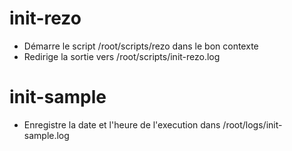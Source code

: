 # init-rezo

- Démarre le script /root/scripts/rezo dans le bon contexte
- Redirige la sortie vers /root/scripts/init-rezo.log

# init-sample

- Enregistre la date et l'heure de l'execution dans /root/logs/init-sample.log
